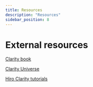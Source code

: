 ```yaml
---
title: Resources
description: "Resources"
sidebar_position: 8
---
```


# External resources

[Clarity book](https://book.clarity-lang.org/)

[Clarity Universe](https://stacks.org/clarity-universe)

[Hiro Clarity tutorials](https://docs.hiro.so/tutorials)
